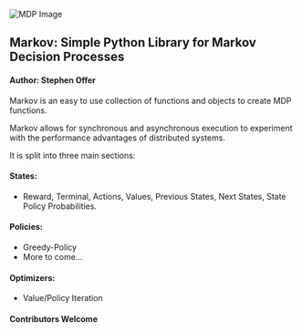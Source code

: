 ![MDP Image](https://cdn-images-1.medium.com/max/1200/1*QuBOz2yQ5Fy6YnZyvSPXzw.png)

## Markov: Simple Python Library for Markov Decision Processes
#### Author: Stephen Offer

Markov is an easy to use collection of functions and objects to create MDP 
functions.

Markov allows for synchronous and asynchronous execution to experiment with 
the performance advantages of distributed systems.

It is split into three main sections:

#### States:

- Reward, Terminal, Actions, Values, Previous States, Next States, State 
Policy Probabilities.

#### Policies:

- Greedy-Policy
- More to come...

#### Optimizers:

- Value/Policy Iteration

#### Contributors Welcome

